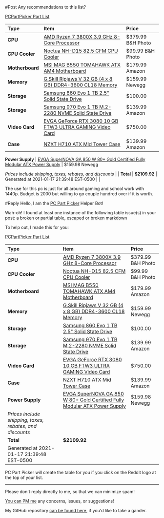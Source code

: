 #Post
Any recommendations to this list?

[PCPartPicker Part List](https://pcpartpicker.com/list/C6qdgt)

Type|Item|Price
:----|:----|:----
 **CPU** | [AMD Ryzen 7 3800X 3.9 GHz 8-Core Processor](https://pcpartpicker.com/product/qryV3C/amd-ryzen-7-3800x-39-ghz-8-core-processor-100-100000025box) | $379.99 B&H Photo
 **CPU Cooler** | [Noctua NH-D15 82.5 CFM CPU Cooler](https://pcpartpicker.com/product/4vzv6h/noctua-cpu-cooler-nhd15) | $99.99 B&H Photo
 **Motherboard** | [MSI MAG B550 TOMAHAWK ATX AM4 Motherboard](https://pcpartpicker.com/product/3Mxbt6/msi-mag-b550-tomahawk-atx-am4-motherboard-mag-b550-tomahawk) | $179.99 Amazon
 **Memory** | [G.Skill Ripjaws V 32 GB (4 x 8 GB) DDR4-3600 CL18 Memory](https://pcpartpicker.com/product/8b848d/gskill-ripjaws-v-32-gb-4-x-8-gb-ddr4-3600-memory-f4-3600c18q-32gvk) | $159.99 Newegg
 **Storage** | [Samsung 860 Evo 1 TB 2.5" Solid State Drive](https://pcpartpicker.com/product/yzfhP6/samsung-860-evo-1tb-25-solid-state-drive-mz-76e1t0bam) | $100.00 
 **Storage** | [Samsung 970 Evo 1 TB M.2-2280 NVME Solid State Drive](https://pcpartpicker.com/product/JLdxFT/samsung-970-evo-10tb-m2-2280-solid-state-drive-mz-v7e1t0baw) | $139.99 Amazon
 **Video Card** | [EVGA GeForce RTX 3080 10 GB FTW3 ULTRA GAMING Video Card](https://pcpartpicker.com/product/dKrYcf/evga-geforce-rtx-3080-10-gb-ftw3-ultra-gaming-video-card-10g-p5-3897-kr) | $750.00 
 **Case** | [NZXT H710 ATX Mid Tower Case](https://pcpartpicker.com/product/Y3FKHx/nzxt-h710-atx-mid-tower-case-ca-h710b-w1) | $139.99 Amazon

 **Power Supply** | [EVGA SuperNOVA GA 850 W 80+ Gold Certified Fully Modular ATX Power Supply](https://pcpartpicker.com/product/j6NgXL/evga-supernova-ga-850-w-80-gold-certified-fully-modular-atx-power-supply-220-ga-0850-x1) | $159.98 Newegg

 *Prices include shipping, taxes, rebates, and discounts* | 
 | **Total** | **$2109.92** | 
 Generated at 2021-01-17 21:39:48 EST-0500 |  |

The use for this pc is just for all around gaming and school work with 1440p. Budget is 2000 but willing to go couple hundred over if it is worth.


#Reply
Hello, I am the [PC Part Picker](https://pcpartpicker.com) Helper Bot!

Wah-oh! I found at least one instance of the following table issue(s) in your post: a broken or partial table, escaped or broken markdown

To help out, I made this for you:

[PCPartPicker Part List](https://pcpartpicker.com/list/C6qdgt)

Type|Item|Price
:----|:----|:----
 **CPU** | [AMD Ryzen 7 3800X 3.9 GHz 8-Core Processor](https://pcpartpicker.com/product/qryV3C/amd-ryzen-7-3800x-39-ghz-8-core-processor-100-100000025box) | $379.99 B&H Photo
 **CPU Cooler** | [Noctua NH-D15 82.5 CFM CPU Cooler](https://pcpartpicker.com/product/4vzv6h/noctua-cpu-cooler-nhd15) | $99.99 B&H Photo
 **Motherboard** | [MSI MAG B550 TOMAHAWK ATX AM4 Motherboard](https://pcpartpicker.com/product/3Mxbt6/msi-mag-b550-tomahawk-atx-am4-motherboard-mag-b550-tomahawk) | $179.99 Amazon
 **Memory** | [G.Skill Ripjaws V 32 GB (4 x 8 GB) DDR4-3600 CL18 Memory](https://pcpartpicker.com/product/8b848d/gskill-ripjaws-v-32-gb-4-x-8-gb-ddr4-3600-memory-f4-3600c18q-32gvk) | $159.99 Newegg
 **Storage** | [Samsung 860 Evo 1 TB 2.5" Solid State Drive](https://pcpartpicker.com/product/yzfhP6/samsung-860-evo-1tb-25-solid-state-drive-mz-76e1t0bam) | $100.00 
 **Storage** | [Samsung 970 Evo 1 TB M.2-2280 NVME Solid State Drive](https://pcpartpicker.com/product/JLdxFT/samsung-970-evo-10tb-m2-2280-solid-state-drive-mz-v7e1t0baw) | $139.99 Amazon
 **Video Card** | [EVGA GeForce RTX 3080 10 GB FTW3 ULTRA GAMING Video Card](https://pcpartpicker.com/product/dKrYcf/evga-geforce-rtx-3080-10-gb-ftw3-ultra-gaming-video-card-10g-p5-3897-kr) | $750.00 
 **Case** | [NZXT H710 ATX Mid Tower Case](https://pcpartpicker.com/product/Y3FKHx/nzxt-h710-atx-mid-tower-case-ca-h710b-w1) | $139.99 Amazon
 **Power Supply** | [EVGA SuperNOVA GA 850 W 80+ Gold Certified Fully Modular ATX Power Supply](https://pcpartpicker.com/product/j6NgXL/evga-supernova-ga-850-w-80-gold-certified-fully-modular-atx-power-supply-220-ga-0850-x1) | $159.98 Newegg
 *Prices include shipping, taxes, rebates, and discounts* | 
 | **Total** | **$2109.92** | 
 Generated at 2021-01-17 21:39:48 EST-0500 |  |


PC Part Picker will create the table for you if you click on the Reddit logo at the top of your list.

---
Please don't reply directly to me, so that we can minimize spam! 

[You can PM me](https://www.reddit.com/message/compose/?to=pcpp-helper-bot) any concerns, issues, or suggestions!

My GitHub repository [can be found here](https://github.com/william-ingold/pcpp-helper-bot), if you'd like to take a gander.